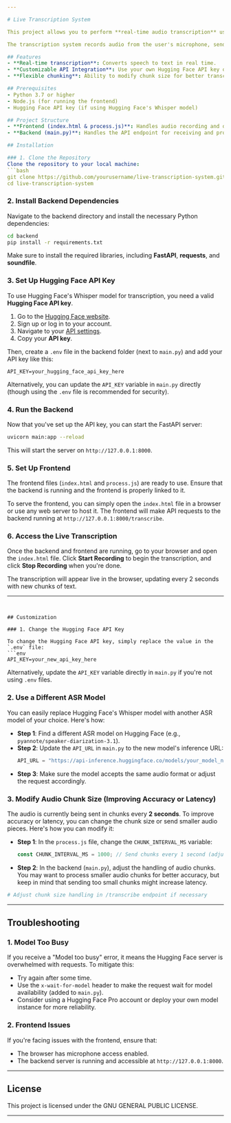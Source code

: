 ```yaml
---

# Live Transcription System

This project allows you to perform **real-time audio transcription** using a **browser-based frontend** and a **FastAPI** backend that interacts with the **Hugging Face Whisper ASR model**.

The transcription system records audio from the user's microphone, sends audio chunks to the backend for transcription, and displays the live transcription on the webpage. It supports stopping and starting the transcription process as needed.

## Features
- **Real-time transcription**: Converts speech to text in real time.
- **Customizable API Integration**: Use your own Hugging Face API key or replace it with a custom ASR model.
- **Flexible chunking**: Ability to modify chunk size for better transcription accuracy or reduced latency.

## Prerequisites
- Python 3.7 or higher
- Node.js (for running the frontend)
- Hugging Face API key (if using Hugging Face's Whisper model)

## Project Structure
- **Frontend (index.html & process.js)**: Handles audio recording and displays live transcription in the browser.
- **Backend (main.py)**: Handles the API endpoint for receiving and processing audio chunks.

## Installation

### 1. Clone the Repository
Clone the repository to your local machine:
```bash
git clone https://github.com/yourusername/live-transcription-system.git
cd live-transcription-system
```

### 2. Install Backend Dependencies

Navigate to the backend directory and install the necessary Python dependencies:
```bash
cd backend
pip install -r requirements.txt
```

Make sure to install the required libraries, including **FastAPI**, **requests**, and **soundfile**.

### 3. Set Up Hugging Face API Key

To use Hugging Face's Whisper model for transcription, you need a valid **Hugging Face API key**.

1. Go to the [Hugging Face website](https://huggingface.co/).
2. Sign up or log in to your account.
3. Navigate to your [API settings](https://huggingface.co/settings/tokens).
4. Copy your **API key**.

Then, create a `.env` file in the backend folder (next to `main.py`) and add your API key like this:
```env
API_KEY=your_hugging_face_api_key_here
```

Alternatively, you can update the `API_KEY` variable in `main.py` directly (though using the `.env` file is recommended for security).

### 4. Run the Backend
Now that you've set up the API key, you can start the FastAPI server:
```bash
uvicorn main:app --reload
```
This will start the server on `http://127.0.0.1:8000`.

### 5. Set Up Frontend

The frontend files (`index.html` and `process.js`) are ready to use. Ensure that the backend is running and the frontend is properly linked to it.

To serve the frontend, you can simply open the `index.html` file in a browser or use any web server to host it. The frontend will make API requests to the backend running at `http://127.0.0.1:8000/transcribe`.

### 6. Access the Live Transcription

Once the backend and frontend are running, go to your browser and open the `index.html` file. Click **Start Recording** to begin the transcription, and click **Stop Recording** when you're done.

The transcription will appear live in the browser, updating every 2 seconds with new chunks of text.

---
```


## Customization

### 1. Change the Hugging Face API Key

To change the Hugging Face API key, simply replace the value in the `.env` file:
```env
API_KEY=your_new_api_key_here
```
Alternatively, update the `API_KEY` variable directly in `main.py` if you're not using `.env` files.

### 2. Use a Different ASR Model

You can easily replace Hugging Face's Whisper model with another ASR model of your choice. Here's how:

- **Step 1**: Find a different ASR model on Hugging Face (e.g., `pyannote/speaker-diarization-3.1`).
- **Step 2**: Update the `API_URL` in `main.py` to the new model's inference URL:
  ```python
  API_URL = "https://api-inference.huggingface.co/models/your_model_name"
  ```
- **Step 3**: Make sure the model accepts the same audio format or adjust the request accordingly.

### 3. Modify Audio Chunk Size (Improving Accuracy or Latency)

The audio is currently being sent in chunks every **2 seconds**. To improve accuracy or latency, you can change the chunk size or send smaller audio pieces. Here's how you can modify it:

- **Step 1**: In the `process.js` file, change the `CHUNK_INTERVAL_MS` variable:
  ```javascript
  const CHUNK_INTERVAL_MS = 1000; // Send chunks every 1 second (adjust as needed)
  ```

- **Step 2**: In the backend (`main.py`), adjust the handling of audio chunks. You may want to process smaller audio chunks for better accuracy, but keep in mind that sending too small chunks might increase latency.

```python
# Adjust chunk size handling in /transcribe endpoint if necessary
```

---

## Troubleshooting

### 1. Model Too Busy

If you receive a "Model too busy" error, it means the Hugging Face server is overwhelmed with requests. To mitigate this:

- Try again after some time.
- Use the `x-wait-for-model` header to make the request wait for model availability (added to `main.py`).
- Consider using a Hugging Face Pro account or deploy your own model instance for more reliability.

### 2. Frontend Issues

If you're facing issues with the frontend, ensure that:

- The browser has microphone access enabled.
- The backend server is running and accessible at `http://127.0.0.1:8000`.

---

## License

This project is licensed under the GNU GENERAL PUBLIC LICENSE.

---